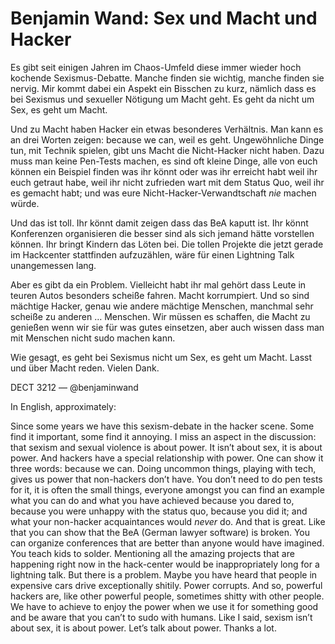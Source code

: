 # Benjamin Wand: Sex und Macht und Hacker

Es gibt seit einigen Jahren im Chaos-Umfeld diese immer wieder hoch kochende Sexismus-Debatte. Manche finden sie wichtig, manche finden sie nervig. Mir kommt dabei ein Aspekt ein Bisschen zu kurz, nämlich dass es bei Sexismus und sexueller Nötigung um Macht geht. Es geht da nicht um Sex, es geht um Macht. 

Und zu Macht haben Hacker ein etwas besonderes Verhältnis. Man kann es an drei Worten zeigen: because we can, weil es geht. Ungewöhnliche Dinge tun, mit Technik spielen, gibt uns Macht die Nicht-Hacker nicht haben. Dazu muss man keine Pen-Tests machen, es sind oft kleine Dinge, alle von euch können ein Beispiel finden was ihr könnt oder was ihr erreicht habt weil ihr euch getraut habe, weil ihr nicht zufrieden wart mit dem Status Quo, weil ihr es gemacht habt; und was eure Nicht-Hacker-Verwandtschaft *nie* machen würde. 

Und das ist toll. Ihr könnt damit zeigen dass das BeA kaputt ist. Ihr könnt Konferenzen organisieren die besser sind als sich jemand hätte vorstellen können. Ihr bringt Kindern das Löten bei. Die tollen Projekte die jetzt gerade im Hackcenter stattfinden aufzuzählen, wäre für einen Lightning Talk unangemessen lang. 

Aber es gibt da ein Problem. Vielleicht habt ihr mal gehört dass Leute in teuren Autos besonders scheiße fahren. Macht korrumpiert. Und so sind mächtige Hacker, genau wie andere mächtige Menschen, manchmal sehr scheiße zu anderen … Menschen. Wir müssen es schaffen, die Macht zu genießen wenn wir sie für was gutes einsetzen, aber auch wissen dass man mit Menschen nicht sudo machen kann. 

Wie gesagt, es geht bei Sexismus nicht um Sex, es geht um Macht. Lasst und über Macht reden. Vielen Dank.

DECT 3212  —  @benjaminwand 


In English, approximately: 

Since some years we have this sexism-debate in the hacker scene. Some find it important, some find it annoying. I miss an aspect in the discussion: that sexism and sexual violence is about power. It isn’t about sex, it is about power.
And hackers have a special relationship with power. One can show it three words: because we can. Doing uncommon things, playing with tech, gives us power that non-hackers don’t have. You don’t need to do pen tests for it, it is often the small things, everyone amongst you can find an example what you can do and what you have achieved because you dared to, because you were unhappy with the status quo, because you did it; and what your non-hacker acquaintances would *never* do.
And that is great. Like that you can show that the BeA (German lawyer software) is broken. You can organize conferences that are better than anyone would have imagined. You teach kids to solder. Mentioning all the amazing projects that are happening right now in the hack-center would be inappropriately long for a lightning talk. 
But there is a problem. Maybe you have heard that people in expensive cars drive exceptionally shitily. Power corrupts. And so, powerful hackers are, like other powerful people, sometimes shitty with other people. We have to achieve to enjoy the power when we use it for something good and be aware that you can’t to sudo with humans.
Like I said, sexism isn’t about sex, it is about power. Let’s talk about power. Thanks a lot.
